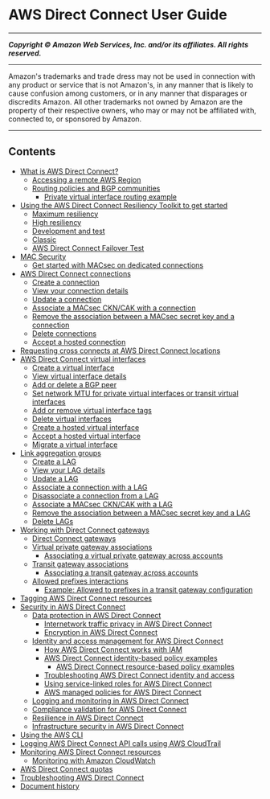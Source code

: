 # AWS Direct Connect User Guide

-----
*****Copyright &copy; Amazon Web Services, Inc. and/or its affiliates. All rights reserved.*****

-----
Amazon's trademarks and trade dress may not be used in 
     connection with any product or service that is not Amazon's, 
     in any manner that is likely to cause confusion among customers, 
     or in any manner that disparages or discredits Amazon. All other 
     trademarks not owned by Amazon are the property of their respective
     owners, who may or may not be affiliated with, connected to, or 
     sponsored by Amazon.

-----
## Contents
+ [What is AWS Direct Connect?](Welcome.md)
   + [Accessing a remote AWS Region](remote_regions.md)
   + [Routing policies and BGP communities](routing-and-bgp.md)
      + [Private virtual interface routing example](private-transit-vif-example.md)
+ [Using the AWS Direct Connect Resiliency Toolkit to get started](resiliency_toolkit.md)
   + [Maximum resiliency](maximum_resiliency.md)
   + [High resiliency](high_resiliency.md)
   + [Development and test](dev-test-resiliency.md)
   + [Classic](getting_started.md)
   + [AWS Direct Connect Failover Test](resiliency_failover.md)
+ [MAC Security](MACsec.md)
   + [Get started with MACsec on dedicated connections](direct-connect-mac-sec-getting-started.md)
+ [AWS Direct Connect connections](WorkingWithConnections.md)
   + [Create a connection](create-connection.md)
   + [View your connection details](viewdetails.md)
   + [Update a connection](updateconnection.md)
   + [Associate a MACsec CKN/CAK with a connection](associate-key-connection.md)
   + [Remove the association between a MACsec secret key and a connection](disassociate-key-connection.md)
   + [Delete connections](deleteconnection.md)
   + [Accept a hosted connection](accept-hosted-connection.md)
+ [Requesting cross connects at AWS Direct Connect locations](Colocation.md)
+ [AWS Direct Connect virtual interfaces](WorkingWithVirtualInterfaces.md)
   + [Create a virtual interface](create-vif.md)
   + [View virtual interface details](viewvifdetails.md)
   + [Add or delete a BGP peer](add-peer-to-vif.md)
   + [Set network MTU for private virtual interfaces or transit virtual interfaces](set-jumbo-frames-vif.md)
   + [Add or remove virtual interface tags](modify-tags-vif.md)
   + [Delete virtual interfaces](deletevif.md)
   + [Create a hosted virtual interface](createhostedvirtualinterface.md)
   + [Accept a hosted virtual interface](accepthostedvirtualinterface.md)
   + [Migrate a virtual interface](migratevirtualinterface.md)
+ [Link aggregation groups](lags.md)
   + [Create a LAG](create-lag.md)
   + [View your LAG details](view-lag.md)
   + [Update a LAG](update-lag.md)
   + [Associate a connection with a LAG](associate-connection-with-lag.md)
   + [Disassociate a connection from a LAG](disassociate-connection-from-lag.md)
   + [Associate a MACsec CKN/CAK with a LAG](associate-key-lag.md)
   + [Remove the association between a MACsec secret key and a LAG](disassociate-key-lag.md)
   + [Delete LAGs](delete-lag.md)
+ [Working with Direct Connect gateways](direct-connect-gateways.md)
   + [Direct Connect gateways](direct-connect-gateways-intro.md)
   + [Virtual private gateway associations](virtualgateways.md)
      + [Associating a virtual private gateway across accounts](multi-account-associate-vgw.md)
   + [Transit gateway associations](direct-connect-transit-gateways.md)
      + [Associating a transit gateway across accounts](multi-account-associate-tgw.md)
   + [Allowed prefixes interactions](allowed-to-prefixes.md)
      + [Example: Allowed to prefixes in a transit gateway configuration](prefix-example.md)
+ [Tagging AWS Direct Connect resources](using-tags.md)
+ [Security in AWS Direct Connect](security.md)
   + [Data protection in AWS Direct Connect](data-protection.md)
      + [Internetwork traffic privacy in AWS Direct Connect](encryption-at-rest.md)
      + [Encryption in AWS Direct Connect](encryption-in-transit.md)
   + [Identity and access management for AWS Direct Connect](security-iam.md)
      + [How AWS Direct Connect works with IAM](security_iam_service-with-iam.md)
      + [AWS Direct Connect identity-based policy examples](security_iam_id-based-policy-examples.md)
         + [AWS Direct Connect resource-based policy examples](security_iam_resource-based-policy-examples.md)
      + [Troubleshooting AWS Direct Connect identity and access](security_iam_troubleshoot.md)
      + [Using service-linked roles for AWS Direct Connect](using-service-linked-roles.md)
      + [AWS managed policies for AWS Direct Connect](security-iam-awsmanpol.md)
   + [Logging and monitoring in AWS Direct Connect](dc-incident-response.md)
   + [Compliance validation for AWS Direct Connect](DirectConnect-compliance.md)
   + [Resilience in AWS Direct Connect](disaster-recovery-resiliency.md)
   + [Infrastructure security in AWS Direct Connect](infrastructure-security.md)
+ [Using the AWS CLI](using-cli.md)
+ [Logging AWS Direct Connect API calls using AWS CloudTrail](logging_dc_api_calls.md)
+ [Monitoring AWS Direct Connect resources](monitoring-overview.md)
   + [Monitoring with Amazon CloudWatch](monitoring-cloudwatch.md)
+ [AWS Direct Connect quotas](limits.md)
+ [Troubleshooting AWS Direct Connect](Troubleshooting.md)
+ [Document history](AboutThisGuide.md)
